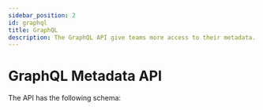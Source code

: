 ```yaml
---
sidebar_position: 2
id: graphql
title: GraphQL
description: The GraphQL API give teams more access to their metadata.
---
```


# GraphQL Metadata API

The API has the following schema: